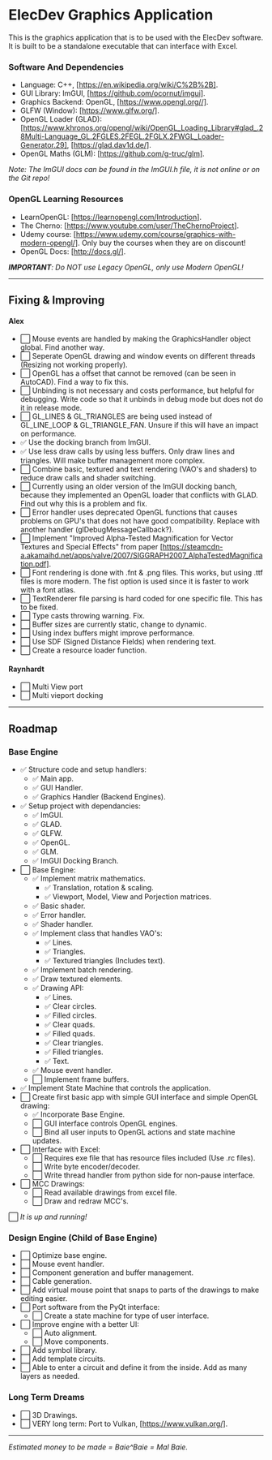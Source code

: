 # ElecDev Graphics Application

This is the graphics application that is to be used with the ElecDev software.  It is built to be a standalone executable that can interface with Excel.

### Software And Dependencies

* Language: C++, [https://en.wikipedia.org/wiki/C%2B%2B].  
* GUI Library: ImGUI, [https://github.com/ocornut/imgui].  
* Graphics Backend: OpenGL, [https://www.opengl.org//].  
* GLFW (Window): [https://www.glfw.org/].  
* OpenGL Loader (GLAD): [https://www.khronos.org/opengl/wiki/OpenGL_Loading_Library#glad_.28Multi-Language_GL.2FGLES.2FEGL.2FGLX.2FWGL_Loader-Generator.29], [https://glad.dav1d.de/].
* OpenGL Maths (GLM): [https://github.com/g-truc/glm].

*Note: The ImGUI docs can be found in the ImGUI.h file, it is not online or on the Git repo!*

### OpenGL Learning Resources

* LearnOpenGL: [https://learnopengl.com/Introduction].
* The Cherno: [https://www.youtube.com/user/TheChernoProject].
* Udemy course: [https://www.udemy.com/course/graphics-with-modern-opengl/].  Only buy the courses when they are on discount!
* OpenGL Docs: [http://docs.gl/].

***IMPORTANT**: Do NOT use Legacy OpenGL, only use Modern OpenGL!*

---

## Fixing & Improving

#### Alex
* ⬜ Mouse events are handled by making the GraphicsHandler object global.  Find another way.
* ⬜ Seperate OpenGL drawing and window events on different threads (Resizing not working properly).
* ⬜ OpenGL has a offset that cannot be removed (can be seen in AutoCAD).  Find a way to fix this.
* ⬜ Unbinding is not necessary and costs performance, but helpful for debugging.  Write code so that it unbinds in debug mode but does not do it in release mode.
* ⬜ GL_LINES & GL_TRIANGLES are being used instead of GL_LINE_LOOP & GL_TRIANGLE_FAN.  Unsure if this will have an impact on performance.
* ✅ Use the docking branch from ImGUI.
* ✅ Use less draw calls by using less buffers.  Only draw lines and triangles.  Will make buffer management more complex.
* ⬜ Combine basic, textured and text rendering (VAO's and shaders) to reduce draw calls and shader switching.
* ⬜ Currently using an older version of the ImGUI docking banch, because they implemented an OpenGL loader that conflicts with GLAD.  Find out why this is a problem and fix.
* ⬜ Error handler uses deprecated OpenGL functions that causes problems on GPU's that does not have good compatibility.  Replace with another handler (glDebugMessageCallback?).
* ⬜ Implement "Improved Alpha-Tested Magnification for Vector Textures and Special Effects" from paper [https://steamcdn-a.akamaihd.net/apps/valve/2007/SIGGRAPH2007_AlphaTestedMagnification.pdf].
* ⬜ Font rendering is done with .fnt & .png files.  This works, but using .ttf files is more modern.  The fist option is used since it is faster to work with a font atlas.
* ⬜ TextRenderer file parsing is hard coded for one specific file.  This has to be fixed.
* ⬜ Type casts throwing warning.  Fix.
* ⬜ Buffer sizes are currently static, change to dynamic.
* ⬜ Using index buffers might improve performance.
* ⬜ Use SDF (Signed Distance Fields) when rendering text.
* ⬜ Create a resource loader function.

#### Raynhardt 
* ⬜ Multi View port
* ⬜ Multi vieport docking

---

## Roadmap

### Base Engine

* ✅ Structure code and setup handlers:
  * ✅ Main app.
  * ✅ GUI Handler.
  * ✅ Graphics Handler (Backend Engines).
* ✅ Setup project with dependancies:
  * ✅ ImGUI.
  * ✅ GLAD.
  * ✅ GLFW.
  * ✅ OpenGL.
  * ✅ GLM.
  * ✅ ImGUI Docking Branch.
* ⬜ Base Engine:
  * ✅ Implement matrix mathematics.
    * ✅ Translation, rotation & scaling.
    * ✅ Viewport, Model, View and Porjection matrices.
  * ✅ Basic shader.
  * ✅ Error handler.
  * ✅ Shader handler.
  * ✅ Implement class that handles VAO's:
    * ✅ Lines.
    * ✅ Triangles.
    * ✅ Textured triangles (Includes text).
  * ✅ Implement batch rendering.
  * ✅ Draw textured elements.
  * ✅ Drawing API:
    * ✅ Lines.
    * ✅ Clear circles.
    * ✅ Filled circles.
    * ✅ Clear quads.
    * ✅ Filled quads.
    * ✅ Clear triangles.
    * ✅ Filled triangles.
    * ✅ Text.
  * ✅ Mouse event handler.
  * ⬜ Implement frame buffers.
* ✅ Implement State Machine that controls the application.
* ⬜ Create first basic app with simple GUI interface and simple OpenGL drawing:
  * ✅ Incorporate Base Engine.
  * ⬜ GUI interface controls OpenGL engines.
  * ⬜ Bind all user inputs to OpenGL actions and state machine updates.
* ⬜ Interface with Excel:
  * ⬜ Requires exe file that has resource files included (Use .rc files).
  * ⬜ Write byte encoder/decoder.
  * ⬜ Write thread handler from python side for non-pause interface.
* ⬜ MCC Drawings:
  * ⬜ Read available drawings from excel file.
  * ⬜ Draw and redraw MCC's.

⬜ *It is up and running!* 

### Design Engine (Child of Base Engine)

* ⬜ Optimize base engine.
* ⬜ Mouse event handler.
* ⬜ Component generation and buffer management.
* ⬜ Cable generation.
* ⬜ Add virtual mouse point that snaps to parts of the drawings to make editing easier.
* ⬜ Port software from the PyQt interface:
  * ⬜ Create a state machine for type of user interface.
* ⬜ Improve engine with a better UI:
  * ⬜ Auto alignment.
  * ⬜ Move components.
* ⬜ Add symbol library.
* ⬜ Add template circuits.
* ⬜ Able to enter a circuit and define it from the inside.  Add as many layers as needed.

### Long Term Dreams

* ⬜ 3D Drawings.
* ⬜ VERY long term: Port to Vulkan, [https://www.vulkan.org/].

---

*Estimated money to be made = Baie^Baie = Mal Baie.*
